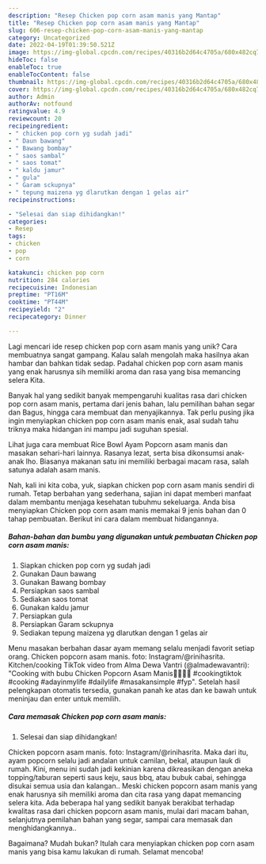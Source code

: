 ```yaml
---
description: "Resep Chicken pop corn asam manis yang Mantap"
title: "Resep Chicken pop corn asam manis yang Mantap"
slug: 606-resep-chicken-pop-corn-asam-manis-yang-mantap
category: Uncategorized
date: 2022-04-19T01:39:50.521Z
image: https://img-global.cpcdn.com/recipes/40316b2d64c4705a/680x482cq70/chicken-pop-corn-asam-manis-foto-resep-utama.jpg
hideToc: false
enableToc: true
enableTocContent: false
thumbnail: https://img-global.cpcdn.com/recipes/40316b2d64c4705a/680x482cq70/chicken-pop-corn-asam-manis-foto-resep-utama.jpg
cover: https://img-global.cpcdn.com/recipes/40316b2d64c4705a/680x482cq70/chicken-pop-corn-asam-manis-foto-resep-utama.jpg
author: Admin
authorAv: notfound
ratingvalue: 4.9
reviewcount: 20
recipeingredient:
- " chicken pop corn yg sudah jadi"
- " Daun bawang"
- " Bawang bombay"
- " saos sambal"
- " saos tomat"
- " kaldu jamur"
- " gula"
- " Garam sckupnya"
- " tepung maizena yg dlarutkan dengan 1 gelas air"
recipeinstructions:

- "Selesai dan siap dihidangkan!"
categories:
- Resep
tags:
- chicken
- pop
- corn

katakunci: chicken pop corn 
nutrition: 284 calories
recipecuisine: Indonesian
preptime: "PT16M"
cooktime: "PT44M"
recipeyield: "2"
recipecategory: Dinner

---
```





Lagi mencari ide resep chicken pop corn asam manis yang unik? Cara membuatnya sangat gampang. Kalau salah mengolah maka hasilnya akan hambar dan bahkan tidak sedap. Padahal chicken pop corn asam manis yang enak harusnya sih memiliki aroma dan rasa yang bisa memancing selera Kita.





Banyak hal yang sedikit banyak mempengaruhi kualitas rasa dari chicken pop corn asam manis, pertama dari jenis bahan, lalu pemilihan bahan segar dan Bagus, hingga cara membuat dan menyajikannya. Tak perlu pusing jika ingin menyiapkan chicken pop corn asam manis enak,      asal sudah tahu triknya maka hidangan ini mampu jadi suguhan spesial.














Lihat juga cara membuat Rice Bowl Ayam Popcorn asam manis dan masakan sehari-hari lainnya. Rasanya lezat, serta bisa dikonsumsi anak-anak lho. Biasanya makanan satu ini memiliki berbagai macam rasa, salah satunya adalah asam manis.






Nah, kali ini kita coba, yuk, siapkan chicken pop corn asam manis sendiri di rumah. Tetap berbahan yang sederhana, sajian ini dapat memberi manfaat dalam membantu menjaga kesehatan tubuhmu sekeluarga. Anda bisa menyiapkan Chicken pop corn asam manis memakai 9 jenis bahan dan 0 tahap pembuatan. Berikut ini cara dalam membuat hidangannya.

<!--inarticleads1-->

##### Bahan-bahan dan bumbu yang digunakan untuk pembuatan Chicken pop corn asam manis:

1. Siapkan  chicken pop corn yg sudah jadi
1. Gunakan  Daun bawang
1. Gunakan  Bawang bombay
1. Persiapkan  saos sambal
1. Sediakan  saos tomat
1. Gunakan  kaldu jamur
1. Persiapkan  gula
1. Persiapkan  Garam sckupnya
1. Sediakan  tepung maizena yg dlarutkan dengan 1 gelas air


Menu masakan berbahan dasar ayam memang selalu menjadi favorit setiap orang. Chicken popcorn asam manis. foto: Instagram/@rinihasrita. Kitchen/cooking TikTok video from Alma Dewa Vantri (@almadewavantri): &#34;Cooking with bubu Chicken Popcorn Asam Manis🤤👩🏻‍🍳 #cookingtiktok #cooking #adayinmylife #dailylife #masakansimple #fyp&#34;. Setelah hasil pelengkapan otomatis tersedia, gunakan panah ke atas dan ke bawah untuk meninjau dan enter untuk memilih. 

<!--inarticleads2-->

##### Cara memasak Chicken pop corn asam manis:


1. Selesai dan siap dihidangkan!

Chicken popcorn asam manis. foto: Instagram/@rinihasrita. Maka dari itu, ayam popcorn selalu jadi andalan untuk camilan, bekal, ataupun lauk di rumah. Kini, menu ini sudah jadi kekinian karena dikreasikan dengan aneka topping/taburan seperti saus keju, saus bbq, atau bubuk cabai, sehingga disukai semua usia dan kalangan.. Meski chicken popcorn asam manis yang enak harusnya sih memiliki aroma dan cita rasa yang dapat memancing selera kita. Ada beberapa hal yang sedikit banyak berakibat terhadap kwalitas rasa dari chicken popcorn asam manis, mulai dari macam bahan, selanjutnya pemilahan bahan yang segar, sampai cara memasak dan menghidangkannya.. 

Bagaimana? Mudah bukan? Itulah cara menyiapkan chicken pop corn asam manis yang bisa kamu lakukan di rumah. Selamat mencoba!

